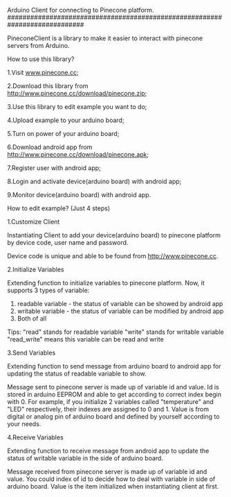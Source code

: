 
Arduino Client for connecting to Pinecone platform.
############################################################################

PineconeClient is a library to make it easier to interact with pinecone servers from Arduino.

How to use this library?

1.Visit www.pinecone.cc;

2.Download this library from http://www.pinecone.cc/download/pinecone.zip;

3.Use this library to edit example you want to do;

4.Upload example to your arduino board;

5.Turn on power of your arduino board;

6.Download android app from http://www.pinecone.cc/download/pinecone.apk;

7.Register user with android app;

8.Login and activate device(arduino board) with android app;

9.Monitor device(arduino board) with android app.

How to edit example? (Just 4 steps)

1.Customize Client

  Instantiating Client to add your device(arduino board) to pinecone platform by device code, user name and password.
 
  Device code is unique and able to be found from http://www.pinecone.cc. 

2.Initialize Variables

  Extending function to initialize variables to pinecone platform. Now, it supports 3 types of variable:

  1) readable variable - the status of variable can be showed by android app
  2) writable variable - the status of variable can be modified by android app   
  3) Both of all  

  Tips: "read" stands for readable variable
        "write" stands for writable variable
        "read_write" means this variable can be read and write

3.Send Variables

  Extending function to send message from arduino board to android app for updating the status of readable variable to show.

  Message sent to pinecone server is made up of variable id and value. Id is stored in arduino EEPROM and able to get according to correct index begin with 0. For example, if you initialize 2 variables called "temperature" and "LED" respectively, their indexes are assigned to 0 and 1. Value is from digital or analog pin of arduino board and defined by yourself according to your needs. 

4.Receive Variables

  Extending function to receive message from android app to update the status of writable variable in the side of arduino board.

  Message received from pinecone server is made up of variable id and value. You could index of id to decide how to deal with variable in side of arduino board. Value is the item initialized when instantiating client at first. 
